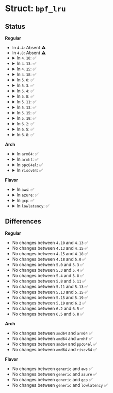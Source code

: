 # Struct: <code>bpf_lru</code>

## Status
<b>Regular</b>
<ul>
<li>
In <code>4.4</code>: Absent ⚠️
</li>
<li>
In <code>4.8</code>: Absent ⚠️
</li>
<li>
<details>
<summary>In <code>4.10</code>: ✅</summary>

```c
struct bpf_lru {
    struct bpf_common_lru common_lru;
    struct bpf_lru_list *percpu_lru;
    del_from_htab_func del_from_htab;
    void *del_arg;
    unsigned int hash_offset;
    unsigned int nr_scans;
    bool percpu;
};
```
</details>
</li>
<li>
<details>
<summary>In <code>4.13</code>: ✅</summary>

```c
struct bpf_lru {
    struct bpf_common_lru common_lru;
    struct bpf_lru_list *percpu_lru;
    del_from_htab_func del_from_htab;
    void *del_arg;
    unsigned int hash_offset;
    unsigned int nr_scans;
    bool percpu;
};
```
</details>
</li>
<li>
<details>
<summary>In <code>4.15</code>: ✅</summary>

```c
struct bpf_lru {
    struct bpf_common_lru common_lru;
    struct bpf_lru_list *percpu_lru;
    del_from_htab_func del_from_htab;
    void *del_arg;
    unsigned int hash_offset;
    unsigned int nr_scans;
    bool percpu;
};
```
</details>
</li>
<li>
<details>
<summary>In <code>4.18</code>: ✅</summary>

```c
struct bpf_lru {
    struct bpf_common_lru common_lru;
    struct bpf_lru_list *percpu_lru;
    del_from_htab_func del_from_htab;
    void *del_arg;
    unsigned int hash_offset;
    unsigned int nr_scans;
    bool percpu;
};
```
</details>
</li>
<li>
<details>
<summary>In <code>5.0</code>: ✅</summary>

```c
struct bpf_lru {
    struct bpf_common_lru common_lru;
    struct bpf_lru_list *percpu_lru;
    del_from_htab_func del_from_htab;
    void *del_arg;
    unsigned int hash_offset;
    unsigned int nr_scans;
    bool percpu;
};
```
</details>
</li>
<li>
<details>
<summary>In <code>5.3</code>: ✅</summary>

```c
struct bpf_lru {
    struct bpf_common_lru common_lru;
    struct bpf_lru_list *percpu_lru;
    del_from_htab_func del_from_htab;
    void *del_arg;
    unsigned int hash_offset;
    unsigned int nr_scans;
    bool percpu;
};
```
</details>
</li>
<li>
<details>
<summary>In <code>5.4</code>: ✅</summary>

```c
struct bpf_lru {
    struct bpf_common_lru common_lru;
    struct bpf_lru_list *percpu_lru;
    del_from_htab_func del_from_htab;
    void *del_arg;
    unsigned int hash_offset;
    unsigned int nr_scans;
    bool percpu;
};
```
</details>
</li>
<li>
<details>
<summary>In <code>5.8</code>: ✅</summary>

```c
struct bpf_lru {
    struct bpf_common_lru common_lru;
    struct bpf_lru_list *percpu_lru;
    del_from_htab_func del_from_htab;
    void *del_arg;
    unsigned int hash_offset;
    unsigned int nr_scans;
    bool percpu;
};
```
</details>
</li>
<li>
<details>
<summary>In <code>5.11</code>: ✅</summary>

```c
struct bpf_lru {
    struct bpf_common_lru common_lru;
    struct bpf_lru_list *percpu_lru;
    del_from_htab_func del_from_htab;
    void *del_arg;
    unsigned int hash_offset;
    unsigned int nr_scans;
    bool percpu;
};
```
</details>
</li>
<li>
<details>
<summary>In <code>5.13</code>: ✅</summary>

```c
struct bpf_lru {
    struct bpf_common_lru common_lru;
    struct bpf_lru_list *percpu_lru;
    del_from_htab_func del_from_htab;
    void *del_arg;
    unsigned int hash_offset;
    unsigned int nr_scans;
    bool percpu;
};
```
</details>
</li>
<li>
<details>
<summary>In <code>5.15</code>: ✅</summary>

```c
struct bpf_lru {
    struct bpf_common_lru common_lru;
    struct bpf_lru_list *percpu_lru;
    del_from_htab_func del_from_htab;
    void *del_arg;
    unsigned int hash_offset;
    unsigned int nr_scans;
    bool percpu;
};
```
</details>
</li>
<li>
<details>
<summary>In <code>5.19</code>: ✅</summary>

```c
struct bpf_lru {
    struct bpf_common_lru common_lru;
    struct bpf_lru_list *percpu_lru;
    del_from_htab_func del_from_htab;
    void *del_arg;
    unsigned int hash_offset;
    unsigned int nr_scans;
    bool percpu;
};
```
</details>
</li>
<li>
<details>
<summary>In <code>6.2</code>: ✅</summary>

```c
struct bpf_lru {
    struct bpf_common_lru common_lru;
    struct bpf_lru_list *percpu_lru;
    del_from_htab_func del_from_htab;
    void *del_arg;
    unsigned int hash_offset;
    unsigned int nr_scans;
    bool percpu;
};
```
</details>
</li>
<li>
<details>
<summary>In <code>6.5</code>: ✅</summary>

```c
struct bpf_lru {
    struct bpf_common_lru common_lru;
    struct bpf_lru_list *percpu_lru;
    del_from_htab_func del_from_htab;
    void *del_arg;
    unsigned int hash_offset;
    unsigned int nr_scans;
    bool percpu;
};
```
</details>
</li>
<li>
<details>
<summary>In <code>6.8</code>: ✅</summary>

```c
struct bpf_lru {
    struct bpf_common_lru common_lru;
    struct bpf_lru_list *percpu_lru;
    del_from_htab_func del_from_htab;
    void *del_arg;
    unsigned int hash_offset;
    unsigned int nr_scans;
    bool percpu;
};
```
</details>
</li>
</ul>
<b>Arch</b>
<ul>
<li>
<details>
<summary>In <code>arm64</code>: ✅</summary>

```c
struct bpf_lru {
    struct bpf_common_lru common_lru;
    struct bpf_lru_list *percpu_lru;
    del_from_htab_func del_from_htab;
    void *del_arg;
    unsigned int hash_offset;
    unsigned int nr_scans;
    bool percpu;
};
```
</details>
</li>
<li>
<details>
<summary>In <code>armhf</code>: ✅</summary>

```c
struct bpf_lru {
    struct bpf_common_lru common_lru;
    struct bpf_lru_list *percpu_lru;
    del_from_htab_func del_from_htab;
    void *del_arg;
    unsigned int hash_offset;
    unsigned int nr_scans;
    bool percpu;
};
```
</details>
</li>
<li>
<details>
<summary>In <code>ppc64el</code>: ✅</summary>

```c
struct bpf_lru {
    struct bpf_common_lru common_lru;
    struct bpf_lru_list *percpu_lru;
    del_from_htab_func del_from_htab;
    void *del_arg;
    unsigned int hash_offset;
    unsigned int nr_scans;
    bool percpu;
};
```
</details>
</li>
<li>
<details>
<summary>In <code>riscv64</code>: ✅</summary>

```c
struct bpf_lru {
    struct bpf_common_lru common_lru;
    struct bpf_lru_list *percpu_lru;
    del_from_htab_func del_from_htab;
    void *del_arg;
    unsigned int hash_offset;
    unsigned int nr_scans;
    bool percpu;
};
```
</details>
</li>
</ul>
<b>Flavor</b>
<ul>
<li>
<details>
<summary>In <code>aws</code>: ✅</summary>

```c
struct bpf_lru {
    struct bpf_common_lru common_lru;
    struct bpf_lru_list *percpu_lru;
    del_from_htab_func del_from_htab;
    void *del_arg;
    unsigned int hash_offset;
    unsigned int nr_scans;
    bool percpu;
};
```
</details>
</li>
<li>
<details>
<summary>In <code>azure</code>: ✅</summary>

```c
struct bpf_lru {
    struct bpf_common_lru common_lru;
    struct bpf_lru_list *percpu_lru;
    del_from_htab_func del_from_htab;
    void *del_arg;
    unsigned int hash_offset;
    unsigned int nr_scans;
    bool percpu;
};
```
</details>
</li>
<li>
<details>
<summary>In <code>gcp</code>: ✅</summary>

```c
struct bpf_lru {
    struct bpf_common_lru common_lru;
    struct bpf_lru_list *percpu_lru;
    del_from_htab_func del_from_htab;
    void *del_arg;
    unsigned int hash_offset;
    unsigned int nr_scans;
    bool percpu;
};
```
</details>
</li>
<li>
<details>
<summary>In <code>lowlatency</code>: ✅</summary>

```c
struct bpf_lru {
    struct bpf_common_lru common_lru;
    struct bpf_lru_list *percpu_lru;
    del_from_htab_func del_from_htab;
    void *del_arg;
    unsigned int hash_offset;
    unsigned int nr_scans;
    bool percpu;
};
```
</details>
</li>
</ul>

## Differences
<b>Regular</b>
<ul>
<li>
No changes between <code>4.10</code> and <code>4.13</code> ✅
</li>
<li>
No changes between <code>4.13</code> and <code>4.15</code> ✅
</li>
<li>
No changes between <code>4.15</code> and <code>4.18</code> ✅
</li>
<li>
No changes between <code>4.18</code> and <code>5.0</code> ✅
</li>
<li>
No changes between <code>5.0</code> and <code>5.3</code> ✅
</li>
<li>
No changes between <code>5.3</code> and <code>5.4</code> ✅
</li>
<li>
No changes between <code>5.4</code> and <code>5.8</code> ✅
</li>
<li>
No changes between <code>5.8</code> and <code>5.11</code> ✅
</li>
<li>
No changes between <code>5.11</code> and <code>5.13</code> ✅
</li>
<li>
No changes between <code>5.13</code> and <code>5.15</code> ✅
</li>
<li>
No changes between <code>5.15</code> and <code>5.19</code> ✅
</li>
<li>
No changes between <code>5.19</code> and <code>6.2</code> ✅
</li>
<li>
No changes between <code>6.2</code> and <code>6.5</code> ✅
</li>
<li>
No changes between <code>6.5</code> and <code>6.8</code> ✅
</li>
</ul>
<b>Arch</b>
<ul>
<li>
No changes between <code>amd64</code> and <code>arm64</code> ✅
</li>
<li>
No changes between <code>amd64</code> and <code>armhf</code> ✅
</li>
<li>
No changes between <code>amd64</code> and <code>ppc64el</code> ✅
</li>
<li>
No changes between <code>amd64</code> and <code>riscv64</code> ✅
</li>
</ul>
<b>Flavor</b>
<ul>
<li>
No changes between <code>generic</code> and <code>aws</code> ✅
</li>
<li>
No changes between <code>generic</code> and <code>azure</code> ✅
</li>
<li>
No changes between <code>generic</code> and <code>gcp</code> ✅
</li>
<li>
No changes between <code>generic</code> and <code>lowlatency</code> ✅
</li>
</ul>
